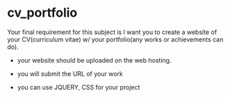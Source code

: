 # cv_portfolio

Your final requirement for this subject is I want you to create a website of your CV(curriculum vitae) w/ your portfolio(any works or achievements can do). 

- your website should be uploaded on the web hosting. 

- you will submit the URL of your work

- you can use JQUERY, CSS for your project
